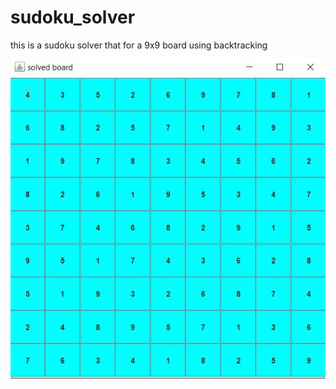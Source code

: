 # sudoku_solver
this is a sudoku solver that for a 9x9 board using backtracking 


![unsolved](/images/solved_sudoku.JPG)
